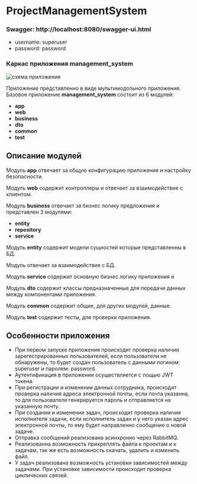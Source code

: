 
# ProjectManagementSystem

### Swagger: http://localhost:8080/swagger-ui.html
* username: superuser
* password: password

### Каркас приложения **management_system**

![схема приложения](https://github.com/Gorchanyuk/ProjectManagementSystem/assets/94937271/1582521e-b471-4054-9669-a977bc5e02a4)


Приложение представленно в виде мультимодольного приложения. Базовое приложение **management_system** состоит из 6 модулей:
* **app**
* **web**
* **business**
* **dto**
* **common**
* **test**
  
## Описание модулей
Модуль **app** отвечает за общую конфигурацию приложения и настройку безопасности. 

Модуль **web** содержит контроллеры и отвечает за взаимодействие с клиентом.

Модуль **business** отвечает за бизнес логику предложения и представлен 3 модулями:
* **entity**
* **repository**
* **service**

Модуль **entity** содержит модели сущностей которые представленны в БД.

Модуль отвечает за взаимодействие с БД.

Модуль **service** содержит основную бизнес логику приложения и 

Модуль **dto** содержит классы предназначенные для передачи данных между компонентами приложения.

Модуль **common** содержит общие, для других модулей, данные.

Модуль **test** содержит тесты, для проверки приложения.

## Особенности приложения

* При первом запуске приложения происходит проверка наличия зарегестрированных пользователей, если пользователи не обнаружены, то будет создан пользователь с данными логином: superuser и паролем: password.
* Аутентификация в приложении осуществляется с пощью JWT токена.
* При регистрации и изменении данных сотрудника, происходит проверка наличия адреса электронной почты, если почта указанна, то для пользователя генерируется пароль и отправляется на указанную почту.
* При создании и изменении задач, происходит проверка наличия исполнителя задачи, если исполнитель задан и у него указан адрес электронной почты, то ему будет направленно сообщение о новой задаче.
* Отправка сообщений реализована асинхронно через RabbitMQ.
* Реализованна возможность прикреплять файла к проектам и к задачам, так же есть возможность скачать, удалить и изменить файл.
* У задач реализована возможность установки зависимостей между задачами. При установке зависимости происходит проверка циклических связей.




